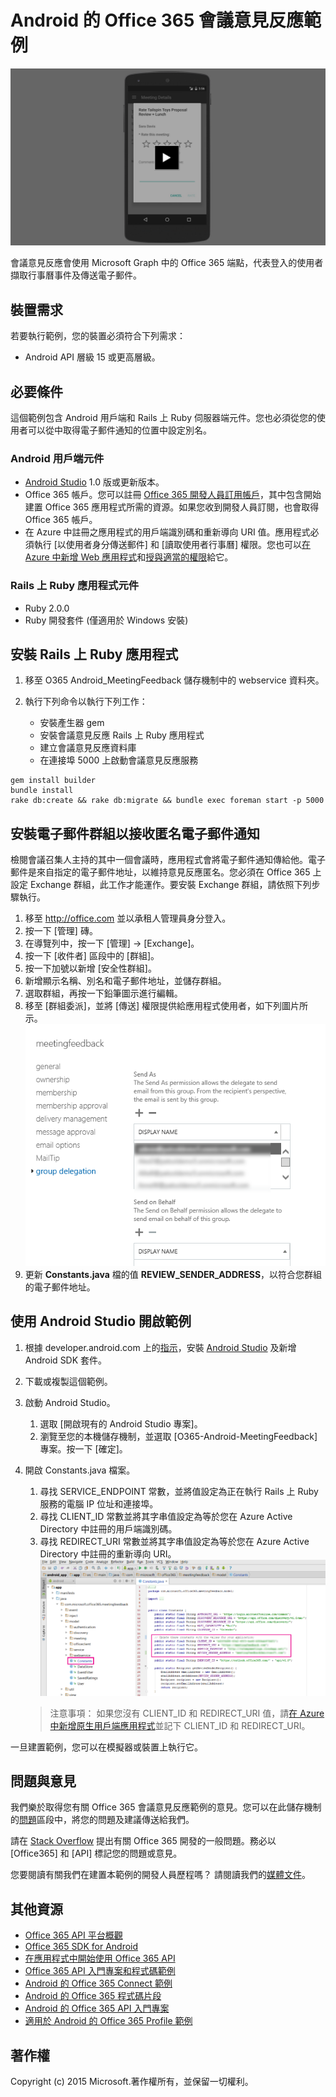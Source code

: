 # Android 的 Office 365 會議意見反應範例

[ ![Android 的會議意見反應範例](../readme-images/O365-Android-MeetingFeedback-video_play_icon.png)](http://youtu.be/VXdEtKIPxi8 "按一下以查看執行中的範例")  

會議意見反應會使用 Microsoft Graph 中的 Office 365 端點，代表登入的使用者擷取行事曆事件及傳送電子郵件。

## 裝置需求

若要執行範例，您的裝置必須符合下列需求：

* Android API 層級 15 或更高層級。
 
## 必要條件

這個範例包含 Android 用戶端和 Rails 上 Ruby 伺服器端元件。您也必須從您的使用者可以從中取得電子郵件通知的位置中設定別名。

### Android 用戶端元件

* [Android Studio](http://developer.android.com/sdk/index.html) 1.0 版或更新版本。
* Office 365 帳戶。您可以註冊 [Office 365 開發人員訂用帳戶](http://aka.ms/o365-android-connect-signup)，其中包含開始建置 Office 365 應用程式所需的資源。如果您收到開發人員訂閱，也會取得 Office 365 帳戶。 
* 在 Azure 中註冊之應用程式的用戶端識別碼和重新導向 URI 值。應用程式必須執行 [以使用者身分傳送郵件] 和 [讀取使用者行事曆] 權限。您也可以[在 Azure 中新增 Web 應用程式](https://msdn.microsoft.com/office/office365/HowTo/add-common-consent-manually#bk_RegisterNativeApp)和[授與適當的權限](https://github.com/OfficeDev/O365-Android-MeetingFeedback/wiki/Grant-permissions-to-the-application-in-Azure)給它。

### Rails 上 Ruby 應用程式元件

* Ruby 2.0.0
* Ruby 開發套件 (僅適用於 Windows 安裝)

## 安裝 Rails 上 Ruby 應用程式

1. 移至 O365 Android\_MeetingFeedback 儲存機制中的 webservice 資料夾。
2. 執行下列命令以執行下列工作：

	* 安裝產生器 gem
	* 安裝會議意見反應 Rails 上 Ruby 應用程式
	* 建立會議意見反應資料庫
	* 在連接埠 5000 上啟動會議意見反應服務

```
gem install builder
bundle install
rake db:create && rake db:migrate && bundle exec foreman start -p 5000
```

## 安裝電子郵件群組以接收匿名電子郵件通知

檢閱會議召集人主持的其中一個會議時，應用程式會將電子郵件通知傳給他。電子郵件是來自指定的電子郵件地址，以維持意見反應匿名。您必須在 Office 365 上設定 Exchange 群組，此工作才能運作。要安裝 Exchange 群組，請依照下列步驟執行。

1. 移至 http://office.com 並以承租人管理員身分登入。
2. 按一下 [管理] 磚。
3. 在導覽列中，按一下 [管理] -> [Exchange]。
4. 按一下 [收件者] 區段中的 [群組]。
5. 按一下加號以新增 [安全性群組]。
6. 新增顯示名稱、別名和電子郵件地址，並儲存群組。
7. 選取群組，再按一下鉛筆圖示進行編輯。
8. 移至 [群組委派]，並將 [傳送] 權限提供給應用程式使用者，如下列圖片所示。![Office 365 會議意見反應範例](../readme-images/O365-Android-MeetingFeedback-SendAs.png "Exchange 群組中的「以下列傳送」權限")
9. 更新 **Constants.java** 檔的值 **REVIEW\_SENDER\_ADDRESS**，以符合您群組的電子郵件地址。
 

## 使用 Android Studio 開啟範例

1. 根據 developer.android.com 上的[指示](http://developer.android.com/sdk/installing/adding-packages.html)，安裝 [Android Studio](http://developer.android.com/tools/studio/index.html#install-updates) 及新增 Android SDK 套件。
2. 下載或複製這個範例。
3. 啟動 Android Studio。
	1. 選取 [開啟現有的 Android Studio 專案]。
	2. 瀏覽至您的本機儲存機制，並選取 [O365-Android-MeetingFeedback] 專案。按一下 [確定]。
4. 開啟 Constants.java 檔案。
	1. 尋找 SERVICE\_ENDPOINT 常數，並將值設定為正在執行 Rails 上 Ruby 服務的電腦 IP 位址和連接埠。
	2. 尋找 CLIENT\_ID 常數並將其字串值設定為等於您在 Azure Active Directory 中註冊的用戶端識別碼。
	3. 尋找 REDIRECT\_URI 常數並將其字串值設定為等於您在 Azure Active Directory 中註冊的重新導向 URI。![Office 365 會議意見反應範例](../readme-images/O365-Android-MeetingFeedback-Constants.png "Constants 檔案中的用戶端識別碼和重新導向 URI 值")

    > 注意事項： 如果您沒有 CLIENT\_ID 和 REDIRECT\_URI 值，請[在 Azure 中新增原生用戶端應用程式](https://msdn.microsoft.com/office/office365/HowTo/add-common-consent-manually#bk_RegisterNativeApp)並記下 CLIENT\_ID 和 REDIRECT\_URI。

一旦建置範例，您可以在模擬器或裝置上執行它。

## 問題與意見

我們樂於取得您有關 Office 365 會議意見反應範例的意見。您可以在此儲存機制的[問題](https://github.com/OfficeDev/O365-Android-Connect/issues)區段中，將您的問題及建議傳送給我們。

請在 [Stack Overflow](http://stackoverflow.com/questions/tagged/Office365+API) 提出有關 Office 365 開發的一般問題。務必以 [Office365] 和 [API] 標記您的問題或意見。

您要閱讀有關我們在建置本範例的開發人員歷程嗎？ 請閱讀我們的[媒體文件](https://medium.com/p/572432b96089)。

## 其他資源

* [Office 365 API 平台概觀](https://msdn.microsoft.com/office/office365/howto/platform-development-overview)
* [Office 365 SDK for Android](https://github.com/OfficeDev/Office-365-SDK-for-Android)
* [在應用程式中開始使用 Office 365 API](https://msdn.microsoft.com/office/office365/howto/getting-started-Office-365-APIs)
* [Office 365 API 入門專案和程式碼範例](https://msdn.microsoft.com/office/office365/howto/starter-projects-and-code-samples)
* [Android 的 Office 365 Connect 範例](https://github.com/OfficeDev/O365-Android-Connect)
* [Android 的 Office 365 程式碼片段](https://github.com/OfficeDev/O365-Android-Snippets)
* [Android 的 Office 365 API 入門專案](https://github.com/OfficeDev/O365-Android-Start)
* [適用於 Android 的 Office 365 Profile 範例](https://github.com/OfficeDev/O365-Android-Profile)

## 著作權
Copyright (c) 2015 Microsoft.著作權所有，並保留一切權利。
